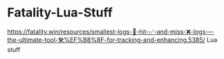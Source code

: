 # Fatality-Lua-Stuff
https://fatality.win/resources/smallest-logs-🎯-hit-✅-and-miss-❌-logs-–-the-ultimate-tool-🛠%EF%B8%8F-for-tracking-and-enhancing.5385/
Lua stuff
